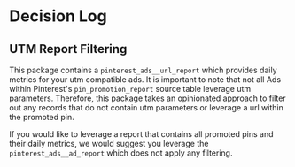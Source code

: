 # Decision Log
## UTM Report Filtering
This package contains a `pinterest_ads__url_report` which provides daily metrics for your utm compatible ads. It is important to note that not all Ads within Pinterest's `pin_promotion_report` source table leverage utm parameters. Therefore, this package takes an opinionated approach to filter out any records that do not contain utm parameters or leverage a url within the promoted pin.

If you would like to leverage a report that contains all promoted pins and their daily metrics, we would suggest you leverage the `pinterest_ads__ad_report` which does not apply any filtering.